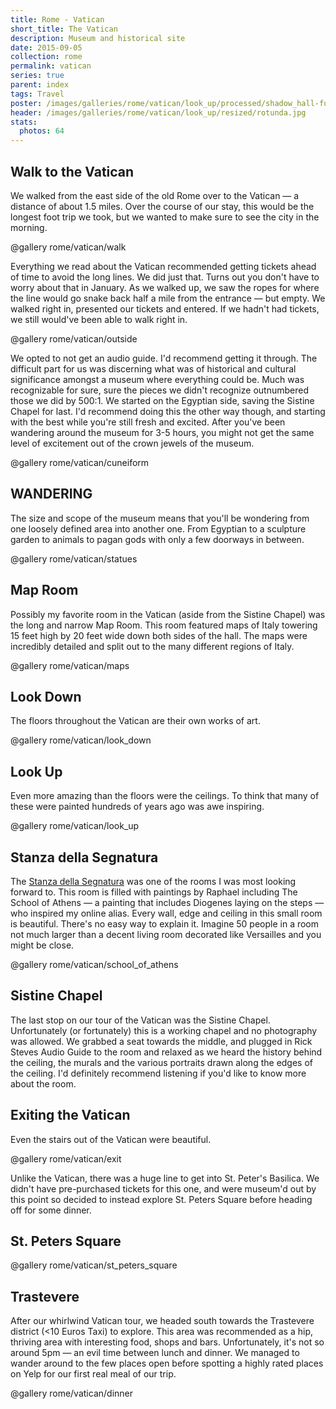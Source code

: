 ```yaml
---
title: Rome - Vatican
short_title: The Vatican
description: Museum and historical site
date: 2015-09-05
collection: rome
permalink: vatican
series: true
parent: index
tags: Travel
poster: /images/galleries/rome/vatican/look_up/processed/shadow_hall-full.jpg
header: /images/galleries/rome/vatican/look_up/resized/rotunda.jpg
stats:
  photos: 64
---
```


## Walk to the Vatican


We walked from the east side of the old Rome over to the Vatican — a distance of about 1.5 miles. Over the course of our stay, this would be the longest foot trip we took, but we wanted to make sure to see the city in the morning.

@gallery rome/vatican/walk

Everything we read about the Vatican recommended getting tickets ahead of time to avoid the long lines. We did just that. Turns out you don't have to worry about that in January. As we walked up, we saw the ropes for where the line would go snake back half a mile from the entrance — but empty. We walked right in, presented our tickets and entered. If we hadn't had tickets, we still would've been able to walk right in.

@gallery rome/vatican/outside

We opted to not get an audio guide. I'd recommend getting it through. The difficult part for us was discerning what was of historical and cultural significance amongst a museum where everything could be. Much was recognizable for sure, sure the pieces we didn't recognize outnumbered those we did by 500:1. We started on the Egyptian side, saving the Sistine Chapel for last. I'd recommend doing this the other way though, and starting with the best while you're still fresh and excited. After you've been wandering around the museum for 3-5 hours, you might not get the same level of excitement out of the crown jewels of the museum.

@gallery rome/vatican/cuneiform

## WANDERING

The size and scope of the museum means that you'll be wondering from one loosely defined area into another one. From Egyptian to a sculpture garden to animals to pagan gods with only a few doorways in between.

@gallery rome/vatican/statues

## Map Room

Possibly my favorite room in the Vatican (aside from the Sistine Chapel) was the long and narrow Map Room. This room featured maps of Italy towering 15 feet high by 20 feet wide down both sides of the hall. The maps were incredibly detailed and split out to the many different regions of Italy.

@gallery rome/vatican/maps

## Look Down

The floors throughout the Vatican are their own works of art.

@gallery rome/vatican/look_down

## Look Up

Even more amazing than the floors were the ceilings. To think that many of these were painted hundreds of years ago was awe inspiring.

@gallery rome/vatican/look_up

## Stanza della Segnatura

The [Stanza della Segnatura](https://en.wikipedia.org/wiki/Raphael_Rooms#Stanza_della_Segnatura) was one of the rooms I was most looking forward to. This room is filled with paintings by Raphael including The School of Athens — a painting that includes Diogenes laying on the steps — who inspired my online alias. Every wall, edge and ceiling in this small room is beautiful. There's no easy way to explain it. Imagine 50 people in a room not much larger than a decent living room decorated like Versailles and you might be close.

@gallery rome/vatican/school_of_athens

## Sistine Chapel

The last stop on our tour of the Vatican was the Sistine Chapel. Unfortunately (or fortunately) this is a working chapel and no photography was allowed. We grabbed a seat towards the middle, and plugged in Rick Steves Audio Guide to the room and relaxed as we heard the history behind the ceiling, the murals and the various portraits drawn along the edges of the ceiling. I'd definitely recommend listening if you'd like to know more about the room.

## Exiting the Vatican

Even the stairs out of the Vatican were beautiful.

@gallery rome/vatican/exit

Unlike the Vatican, there was a huge line to get into St. Peter's Basilica. We didn't have pre-purchased tickets for this one, and were museum'd out by this point so decided to instead explore St. Peters Square before heading off for some dinner.

## St. Peters Square

@gallery rome/vatican/st_peters_square

## Trastevere

After our whirlwind Vatican tour, we headed south towards the Trastevere district (<10 Euros Taxi) to explore. This area was recommended as a hip, thriving area with interesting food, shops and bars. Unfortunately, it's not so around 5pm — an evil time between lunch and dinner. We managed to wander around to the few places open before spotting a highly rated places on Yelp for our first real meal of our trip.

@gallery rome/vatican/dinner
